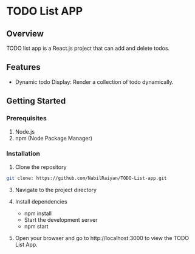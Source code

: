 # TODO List APP
## Overview
TODO list app is a React.js project that can add and delete todos. 

## Features
- Dynamic todo Display: Render a collection of todo dynamically. 

## Getting Started
### Prerequisites
 1. Node.js
 2. npm (Node Package Manager)

### Installation
  1. Clone the repository 
  ``` bash
  git clone: https://github.com/NabilRaiyan/TODO-List-app.git
```
  3. Navigate to the project directory
  4. Install dependencies
     - npm install
     - Start the development server
     - npm start
  
  5. Open your browser and go to http://localhost:3000 to view the TODO List App.

